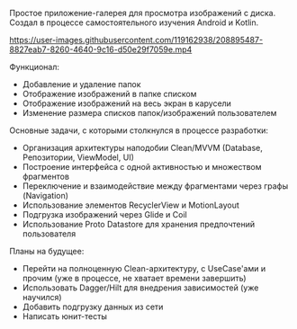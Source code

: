 Простое приложение-галерея для просмотра изображений с диска.
Создал в процессе самостоятельного изучения Android и Kotlin.

https://user-images.githubusercontent.com/119162938/208895487-8827eab7-8260-4640-9c16-d50e29f7059e.mp4

Функционал:
- Добавление и удаление папок
- Отображение изображений в папке списком
- Отображение изображений на весь экран в карусели
- Изменение размера списков папок/изображений пользователем

Основные задачи, с которыми столкнулся в процессе разработки:
- Организация архитектуры наподобии Clean/MVVM (Database, Репозитории, ViewModel, UI)
- Построение интерфейса с одной активностью и множеством фрагментов
- Переключение и взаимодействие между фрагментами через графы (Navigation)
- Использование элементов RecyclerView и MotionLayout
- Подгрузка изображений через Glide и Coil
- Использование Proto Datastore для хранения предпочтений пользователя

Планы на будущее:
- Перейти на полноценную Clean-архитектуру, с UseCase'ами и прочим (уже в процессе, не хватает времени завершить)
- Использовать Dagger/Hilt для внедрения зависимостей (уже научился)
- Добавить подгрузку данных из сети
- Написать юнит-тесты
